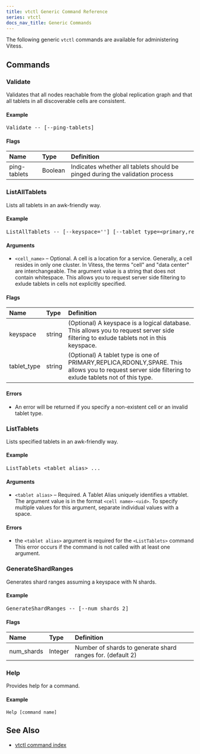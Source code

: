 ```yaml
---
title: vtctl Generic Command Reference
series: vtctl
docs_nav_title: Generic Commands
---
```


The following generic `vtctl` commands are available for administering Vitess.

## Commands

### Validate

Validates that all nodes reachable from the global replication graph and that all tablets in all discoverable cells are consistent.

#### Example

<pre class="command-example">Validate -- [--ping-tablets]</pre>

#### Flags

| Name | Type | Definition |
| :-------- | :--------- | :--------- |
| ping-tablets | Boolean | Indicates whether all tablets should be pinged during the validation process |


### ListAllTablets

Lists all tablets in an awk-friendly way.

#### Example

<pre class="command-example">ListAllTablets -- [--keyspace=''] [--tablet_type=&lt;primary,replica,rdonly,spare&gt;] [&lt;cell_name1&gt;,&lt;cell_name2&gt;,...]</pre>

#### Arguments

* <code>&lt;cell_name&gt;</code> &ndash; Optional. A cell is a location for a service. Generally, a cell resides in only one cluster. In Vitess, the terms "cell" and "data center" are interchangeable. The argument value is a string that does not contain whitespace. This allows you to request server side filtering to exlude tablets in cells not explicitly specified.

#### Flags

| Name | Type | Definition |
| :-------- | :--------- | :---------- |
| keyspace | string | (Optional) A keyspace is a logical database. This allows you to request server side filtering to exlude tablets not in this keyspace. |
| tablet_type | string | (Optional) A tablet type is one of PRIMARY,REPLICA,RDONLY,SPARE. This allows you to request server side filtering to exlude tablets not of this type. |

#### Errors

* An error will be returned if you specify a non-existent cell or an invalid tablet type.

### ListTablets

Lists specified tablets in an awk-friendly way.

#### Example

<pre class="command-example">ListTablets &lt;tablet alias&gt; ...</pre>

#### Arguments

* <code>&lt;tablet alias&gt;</code> &ndash; Required. A Tablet Alias uniquely identifies a vttablet. The argument value is in the format <code>&lt;cell name&gt;-&lt;uid&gt;</code>. To specify multiple values for this argument, separate individual values with a space.

#### Errors

* the <code>&lt;tablet alias&gt;</code> argument is required for the <code>&lt;ListTablets&gt;</code> command This error occurs if the command is not called with at least one argument.

### GenerateShardRanges

Generates shard ranges assuming a keyspace with N shards.

#### Example

<pre class="command-example">GenerateShardRanges -- [--num_shards 2]</pre>

#### Flags

| Name | Type    | Definition |
| :-------- |:--------| :---------- |
| num_shards | Integer | Number of shards to generate shard ranges for. (default 2) |

### Help

Provides help for a command.

#### Example

```
Help [command name]
```

## See Also

* [vtctl command index](../../vtctl)
